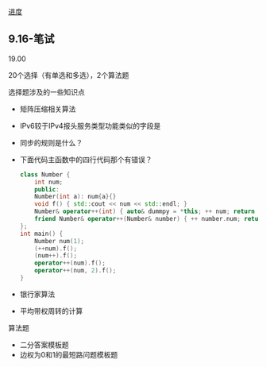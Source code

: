 [进度](https://zhaopin.meituan.com/web/personalCenter/deliveryRecord)

## 9.16-笔试
19.00

20个选择（有单选和多选），2个算法题

选择题涉及的一些知识点

+ 矩阵压缩相关算法
+ IPv6较于IPv4报头服务类型功能类似的字段是
+ 同步的规则是什么？
+ 下面代码主函数中的四行代码那个有错误？
	```cpp
	class Number {
		int num;
		public:
		Number(int a): num{a}{}
		void f() { std::cout << num << std::endl; }
		Number& operator++(int) { auto& dummpy = *this; ++ num; return dummy; }
		friend Number& operator++(Number& number) { ++ number.num; return number; }
	};
	int main() {
		Number num(1);
		(++num).f();
		(num++).f();
		operator++(num).f();
		operator++(num, 2).f();
	}
	```

+ 银行家算法
+ 平均带权周转的计算

算法题

+ 二分答案模板题
+ 边权为0和1的最短路问题模板题
